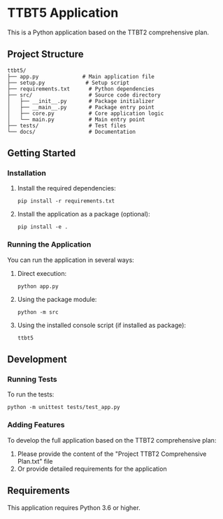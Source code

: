 # TTBT5 Application

This is a Python application based on the TTBT2 comprehensive plan.

## Project Structure

```
ttbt5/
├── app.py              # Main application file
├── setup.py             # Setup script
├── requirements.txt      # Python dependencies
├── src/                  # Source code directory
│   ├── __init__.py       # Package initializer
│   ├── __main__.py       # Package entry point
│   ├── core.py           # Core application logic
│   └── main.py           # Main entry point
├── tests/                # Test files
└── docs/                 # Documentation
```

## Getting Started

### Installation

1. Install the required dependencies:
   ```
   pip install -r requirements.txt
   ```

2. Install the application as a package (optional):
   ```
   pip install -e .
   ```

### Running the Application

You can run the application in several ways:

1. Direct execution:
   ```
   python app.py
   ```

2. Using the package module:
   ```
   python -m src
   ```

3. Using the installed console script (if installed as package):
   ```
   ttbt5
   ```

## Development

### Running Tests

To run the tests:
```
python -m unittest tests/test_app.py
```

### Adding Features

To develop the full application based on the TTBT2 comprehensive plan:
1. Please provide the content of the "Project TTBT2 Comprehensive Plan.txt" file
2. Or provide detailed requirements for the application

## Requirements

This application requires Python 3.6 or higher.
